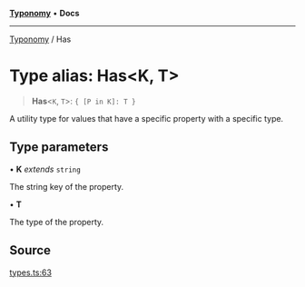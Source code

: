 [**Typonomy**](../README.md) • **Docs**

***

[Typonomy](../globals.md) / Has

# Type alias: Has\<K, T\>

> **Has**\<`K`, `T`\>: `{ [P in K]: T }`

A utility type for values that have a specific property with a specific type.

## Type parameters

• **K** *extends* `string`

The string key of the property.

• **T**

The type of the property.

## Source

[types.ts:63](https://github.com/softcraft-development/typonomy/blob/cee340f062935faae6d8d20bbf994df4a652481c/src/types.ts#L63)
